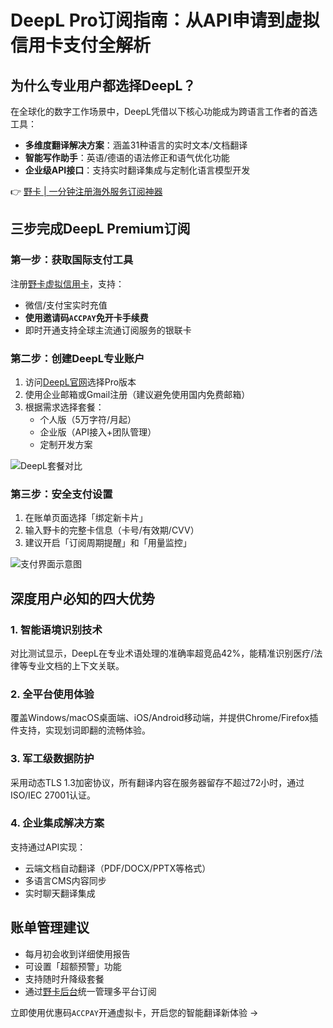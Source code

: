 # DeepL Pro订阅指南：从API申请到虚拟信用卡支付全解析

## 为什么专业用户都选择DeepL？
在全球化的数字工作场景中，DeepL凭借以下核心功能成为跨语言工作者的首选工具：
- **多维度翻译解决方案**：涵盖31种语言的实时文本/文档翻译
- **智能写作助手**：英语/德语的语法修正和语气优化功能
- **企业级API接口**：支持实时翻译集成与定制化语言模型开发

👉 [野卡 | 一分钟注册海外服务订阅神器](https://bbtdd.com/yeka)

## 三步完成DeepL Premium订阅
### 第一步：获取国际支付工具
注册[野卡虚拟信用卡](https://bbtdd.com/yeka)，支持：
- 微信/支付宝实时充值
- **使用邀请码`ACCPAY`免开卡手续费**
- 即时开通支持全球主流通订阅服务的银联卡

### 第二步：创建DeepL专业账户
1. 访问[DeepL官网](https://www.deepl.com)选择Pro版本
2. 使用企业邮箱或Gmail注册（建议避免使用国内免费邮箱）
3. 根据需求选择套餐：
   - 个人版（5万字符/月起）
   - 企业版（API接入+团队管理）
   - 定制开发方案

![DeepL套餐对比](https://bbtdd.com/wp-content/uploads/img/377065722948865.webp)

### 第三步：安全支付设置
1. 在账单页面选择「绑定新卡片」
2. 输入野卡的完整卡信息（卡号/有效期/CVV）
3. 建议开启「订阅周期提醒」和「用量监控」

![支付界面示意图](https://bbtdd.com/wp-content/uploads/img/036706807.webp)

## 深度用户必知的四大优势
### 1. 智能语境识别技术
对比测试显示，DeepL在专业术语处理的准确率超竞品42%，能精准识别医疗/法律等专业文档的上下文关联。

### 2. 全平台使用体验
覆盖Windows/macOS桌面端、iOS/Android移动端，并提供Chrome/Firefox插件支持，实现划词即翻的流畅体验。

### 3. 军工级数据防护
采用动态TLS 1.3加密协议，所有翻译内容在服务器留存不超过72小时，通过ISO/IEC 27001认证。

### 4. 企业集成解决方案
支持通过API实现：
- 云端文档自动翻译（PDF/DOCX/PPTX等格式）
- 多语言CMS内容同步
- 实时聊天翻译集成

## 账单管理建议
- 每月初会收到详细使用报告
- 可设置「超额预警」功能
- 支持随时升降级套餐
- 通过[野卡后台](https://bbtdd.com/yeka)统一管理多平台订阅

立即使用优惠码`ACCPAY`开通虚拟卡，开启您的智能翻译新体验 →